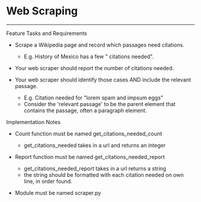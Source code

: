 # Web Scraping

<hr

## Feature Tasks and Requirements

- Scrape a Wikipedia page and record which passages need citations.

  - E.g. History of Mexico has a few " citations needed".
- Your web scraper should report the number of citations needed.
- Your web scraper should identify those cases AND include the relevant passage.

  - E.g. Citation needed for "lorem spam and impsum eggs"
  - Consider the 'relevant passage' to be the parent element that contains the passage, often a paragraph element.

Implementation Notes

- Count function must be named get_citations_needed_count

  - get_citations_needed takes in a url and returns an integer
- Report function must be named get_citations_needed_report

  - get_citations_needed_report takes in a url returns a string
  - the string should be formatted with each citation needed on own line, in order found.
- Module must be named scraper.py